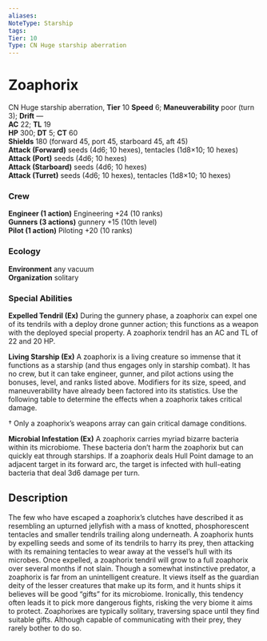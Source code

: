 ```yaml
---
aliases: 
NoteType: Starship
tags: 
Tier: 10
Type: CN Huge starship aberration
---
```


# Zoaphorix

CN Huge starship aberration, **Tier** 10 
**Speed** 6; **Maneuverability** poor (turn 3); **Drift** —  
**AC** 22; **TL** 19  
**HP** 300; **DT** 5; **CT** 60  
**Shields** 180 (forward 45, port 45, starboard 45, aft 45)  
**Attack (Forward)** seeds (4d6; 10 hexes), tentacles (1d8×10; 10 hexes)  
**Attack (Port)** seeds (4d6; 10 hexes)  
**Attack (Starboard)** seeds (4d6; 10 hexes)  
**Attack (Turret)** seeds (4d6; 10 hexes), tentacles (1d8×10; 10 hexes)

### Crew

**Engineer (1 action)** Engineering +24 (10 ranks)  
**Gunners (3 actions)** gunnery +15 (10th level)  
**Pilot (1 action)** Piloting +20 (10 ranks)

### Ecology

**Environment** any vacuum  
**Organization** solitary

### Special Abilities

**Expelled Tendril (Ex)** During the gunnery phase, a zoaphorix can expel one of its tendrils with a deploy drone gunner action; this functions as a weapon with the deployed special property. A zoaphorix tendril has an AC and TL of 22 and 20 HP.  
  
**Living Starship (Ex)** A zoaphorix is a living creature so immense that it functions as a starship (and thus engages only in starship combat). It has no crew, but it can take engineer, gunner, and pilot actions using the bonuses, level, and ranks listed above. Modifiers for its size, speed, and maneuverability have already been factored into its statistics. Use the following table to determine the effects when a zoaphorix takes critical damage.




† Only a zoaphorix’s weapons array can gain critical damage conditions.  
  
**Microbial Infestation (Ex)** A zoaphorix carries myriad bizarre bacteria within its microbiome. These bacteria don’t harm the zoaphorix but can quickly eat through starships. If a zoaphorix deals Hull Point damage to an adjacent target in its forward arc, the target is infected with hull-eating bacteria that deal 3d6 damage per turn.

## Description

The few who have escaped a zoaphorix’s clutches have described it as resembling an upturned jellyfish with a mass of knotted, phosphorescent tentacles and smaller tendrils trailing along underneath. A zoaphorix hunts by expelling seeds and some of its tendrils to harry its prey, then attacking with its remaining tentacles to wear away at the vessel’s hull with its microbes. Once expelled, a zoaphorix tendril will grow to a full zoaphorix over several months if not slain. Though a somewhat instinctive predator, a zoaphorix is far from an unintelligent creature. It views itself as the guardian deity of the lesser creatures that make up its form, and it hunts ships it believes will be good “gifts” for its microbiome. Ironically, this tendency often leads it to pick more dangerous fights, risking the very biome it aims to protect. Zoaphorixes are typically solitary, traversing space until they find suitable gifts. Although capable of communicating with their prey, they rarely bother to do so.